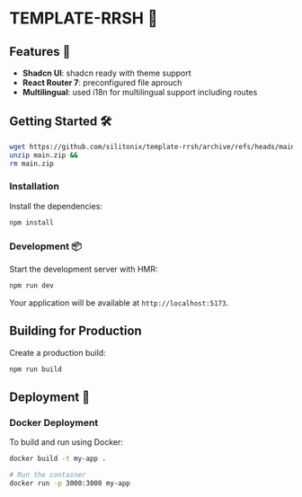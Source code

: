 # TEMPLATE-RRSH 🚀

## Features 🌟

- **Shadcn UI**: shadcn ready with theme support
- **React Router 7**: preconfigured file aprouch
- **Multilingual**: used i18n for multilingual support including routes

## Getting Started 🛠️

```bash
wget https://github.com/silitonix/template-rrsh/archive/refs/heads/main.zip &&
unzip main.zip &&
rm main.zip
```

### Installation

Install the dependencies:

```bash
npm install
```

### Development 📦 

Start the development server with HMR:

```bash
npm run dev
```

Your application will be available at `http://localhost:5173`.

## Building for Production

Create a production build:

```bash
npm run build
```

## Deployment 🚀

### Docker Deployment

To build and run using Docker:

```bash
docker build -t my-app .

# Run the container
docker run -p 3000:3000 my-app
```
